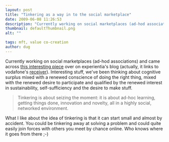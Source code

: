 ```yaml
---
layout: post
title: "Tinkering as a way in to the social marketplace"
date: 2009-06-08 11:26:53
description: "Currently working on social marketplaces (ad-hod associations) and came across this interesting piece over on experientia&#8217;s blog (actually, it links to vodafone&#8217;s receiver). Interesting stuff, we&#8217;ve been thinking about cognitive surplus mixed with a renewed conscience of doing the right&#8230;"
thumbnail: defaultThumbnail.png
alt: ""

tags: mft, value co-creation
author: dug
---
```


<p>Currently working on social marketplaces (ad-hod associations) and came across <a href="http://www.experientia.com/blog/tinkering-to-the-future/">this interesting piece</a> over on experientia's blog (actually, it links to vodafone's <a href="http://www.receiver.vodafone.com/tinkering-to-the-future">receiver</a>). Interesting stuff, we've been thinking about cognitive surplus mixed with a renewed conscience of doing the right thing, mixed with the renewed desire to participate and qualified by the renewed interest in sustainability, self-sufficiency and the desire to make stuff. </p>

<blockquote><p>Tinkering is about seizing the moment: it is about ad-hoc learning, getting things done, innovation and novelty, all in a highly social, networked environment.</p></blockquote>

<p>What I like about the idea of tinkering is that it can start small and almost by accident. You could be tinkering away at solving a problem and could quite easily join forces with others you meet by chance online. Who knows where it goes from there ;-)</p>
